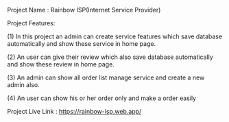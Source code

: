 Project Name : Rainbow ISP(Internet Service Provider)

Project Features:

(1) In this project an admin can create service features which save database automatically and
 show these service in home page.

(2) An user can give their review which also save database automatically and show these review in home page.

(3) An admin can show all order list manage service and create a new admin also.

(4) An user can show his or her order only and make a order easily

Project Live Link : https://rainbow-isp.web.app/
